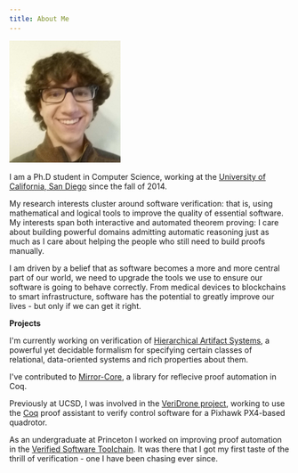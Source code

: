 ```yaml
---
title: About Me
---
```


<img src="/images/mario-face2.jpg" alt="My Picture" style="width:200px">

I am a Ph.D student in Computer Science, working at the [University of California, San Diego](http://ucsd.edu/) since the fall of 2014.

My research interests cluster around software verification: that is, using mathematical and logical tools to improve the quality of
essential software. My interests span both interactive and automated theorem proving: I care about building powerful domains admitting
automatic reasoning just as much as I care about helping the people who still need to build proofs manually.

I am driven by a belief that as software becomes a more and more central part of our world, we need to upgrade the tools we
use to ensure our software is going to behave correctly.
From medical devices to blockchains to smart infrastructure, software has the potential to greatly improve our lives -
but only if we can get it right.


**Projects**

I'm currently working on verification of [Hierarchical Artifact Systems](https://cseweb.ucsd.edu/~vianu/pods16.pdf),
a powerful yet decidable formalism for specifying certain classes of relational, data-oriented systems and rich properties about them.

I've contributed to [Mirror-Core](https://github.com/gmalecha/mirror-core), a library for reflecive proof automation in Coq.

Previously at UCSD, I was involved in the [VeriDrone project](http://ucsd-pl.github.io/veridrone/), working to use the [Coq](https://coq.inria.fr/)
proof assistant to verify control software for a Pixhawk PX4-based quadrotor.

As an undergraduate at Princeton I worked on improving proof automation in the [Verified Software Toolchain](http://vst.cs.princeton.edu/).
It was there that I got my first taste of the thrill of verification - one I have been chasing ever since.
